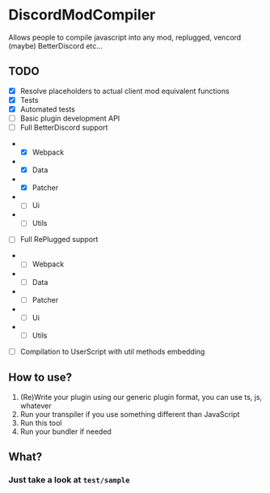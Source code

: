 # DiscordModCompiler
Allows people to compile javascript into any mod, replugged, vencord (maybe) BetterDiscord etc...
## TODO
- [x] Resolve placeholders to actual client mod equivalent functions
- [x] Tests
- [x] Automated tests
- [ ] Basic plugin development API
- [ ] Full BetterDiscord support
-    - [x] Webpack
-    - [x] Data
-    - [x] Patcher
-    - [ ] Ui
-    - [ ] Utils
- [ ] Full RePlugged support
-    - [ ] Webpack
-    - [ ] Data
-    - [ ] Patcher
-    - [ ] Ui
-    - [ ] Utils
- [ ] Compilation to UserScript with util methods embedding
## How to use?
1. (Re)Write your plugin using our generic plugin format, you can use ts, js, whatever
2. Run your transpiler if you use something different than JavaScript
3. Run this tool
4. Run your bundler if needed
## What?
### Just take a look at `test/sample`
